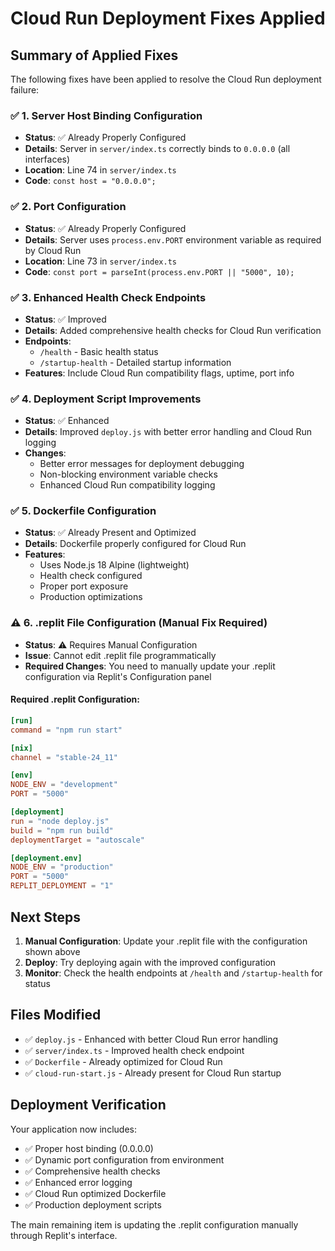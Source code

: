 # Cloud Run Deployment Fixes Applied

## Summary of Applied Fixes

The following fixes have been applied to resolve the Cloud Run deployment failure:

### ✅ 1. Server Host Binding Configuration
- **Status**: ✅ Already Properly Configured
- **Details**: Server in `server/index.ts` correctly binds to `0.0.0.0` (all interfaces)
- **Location**: Line 74 in `server/index.ts`
- **Code**: `const host = "0.0.0.0";`

### ✅ 2. Port Configuration 
- **Status**: ✅ Already Properly Configured
- **Details**: Server uses `process.env.PORT` environment variable as required by Cloud Run
- **Location**: Line 73 in `server/index.ts`
- **Code**: `const port = parseInt(process.env.PORT || "5000", 10);`

### ✅ 3. Enhanced Health Check Endpoints
- **Status**: ✅ Improved
- **Details**: Added comprehensive health checks for Cloud Run verification
- **Endpoints**: 
  - `/health` - Basic health status
  - `/startup-health` - Detailed startup information
- **Features**: Include Cloud Run compatibility flags, uptime, port info

### ✅ 4. Deployment Script Improvements
- **Status**: ✅ Enhanced
- **Details**: Improved `deploy.js` with better error handling and Cloud Run logging
- **Changes**:
  - Better error messages for deployment debugging
  - Non-blocking environment variable checks
  - Enhanced Cloud Run compatibility logging

### ✅ 5. Dockerfile Configuration
- **Status**: ✅ Already Present and Optimized
- **Details**: Dockerfile properly configured for Cloud Run
- **Features**:
  - Uses Node.js 18 Alpine (lightweight)
  - Health check configured
  - Proper port exposure
  - Production optimizations

### ⚠️ 6. .replit File Configuration (Manual Fix Required)
- **Status**: ⚠️ Requires Manual Configuration
- **Issue**: Cannot edit .replit file programmatically
- **Required Changes**: You need to manually update your .replit configuration via Replit's Configuration panel

#### Required .replit Configuration:

```toml
[run]
command = "npm run start"

[nix]
channel = "stable-24_11"

[env]
NODE_ENV = "development"
PORT = "5000"

[deployment]
run = "node deploy.js"
build = "npm run build"
deploymentTarget = "autoscale"

[deployment.env]
NODE_ENV = "production"
PORT = "5000"
REPLIT_DEPLOYMENT = "1"
```

## Next Steps

1. **Manual Configuration**: Update your .replit file with the configuration shown above
2. **Deploy**: Try deploying again with the improved configuration
3. **Monitor**: Check the health endpoints at `/health` and `/startup-health` for status

## Files Modified

- ✅ `deploy.js` - Enhanced with better Cloud Run error handling
- ✅ `server/index.ts` - Improved health check endpoint
- ✅ `Dockerfile` - Already optimized for Cloud Run
- ✅ `cloud-run-start.js` - Already present for Cloud Run startup

## Deployment Verification

Your application now includes:
- ✅ Proper host binding (0.0.0.0)
- ✅ Dynamic port configuration from environment
- ✅ Comprehensive health checks
- ✅ Enhanced error logging
- ✅ Cloud Run optimized Dockerfile
- ✅ Production deployment scripts

The main remaining item is updating the .replit configuration manually through Replit's interface.